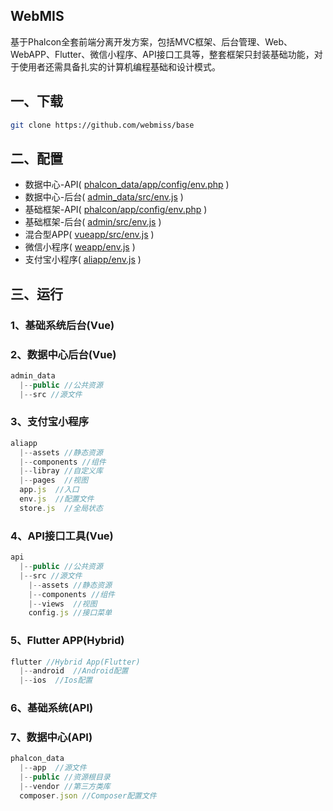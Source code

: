 
## WebMIS
基于Phalcon全套前端分离开发方案，包括MVC框架、后台管理、Web、WebAPP、Flutter、微信小程序、API接口工具等，整套框架只封装基础功能，对于使用者还需具备扎实的计算机编程基础和设计模式。

## 一、下载
``` bash
git clone https://github.com/webmiss/base
```

## 二、配置
- 数据中心-API( [phalcon_data/app/config/env.php](/docs/webmis/install/config) )
- 数据中心-后台( [admin_data/src/env.js](/docs/webmis/install/config) )
- 基础框架-API( [phalcon/app/config/env.php](/docs/webmis/install/config) )
- 基础框架-后台( [admin/src/env.js](/docs/webmis/install/config) )
- 混合型APP( [vueapp/src/env.js](/docs/webmis/install/config) )
- 微信小程序( [weapp/env.js](/docs/webmis/install/config) )
- 支付宝小程序( [aliapp/env.js](/docs/webmis/install/config) )

## 三、运行


### 1、基础系统后台(Vue)

### 2、数据中心后台(Vue)
``` javascript
admin_data
  |--public //公共资源
  |--src //源文件
```
### 3、支付宝小程序
``` javascript
aliapp
  |--assets //静态资源
  |--components //组件
  |--libray //自定义库
  |--pages  //视图
  app.js  //入口
  env.js  //配置文件
  store.js  //全局状态
```
### 4、API接口工具(Vue)
``` javascript
api
  |--public //公共资源
  |--src //源文件
    |--assets //静态资源
    |--components //组件
    |--views  //视图
    config.js //接口菜单
```
### 5、Flutter APP(Hybrid)
``` javascript
flutter //Hybrid App(Flutter)
  |--android  //Android配置
  |--ios  //Ios配置
```
### 6、基础系统(API)

### 7、数据中心(API)
``` javascript
phalcon_data
  |--app  //源文件
  |--public //资源根目录
  |--vendor //第三方类库
  composer.json //Composer配置文件
```
